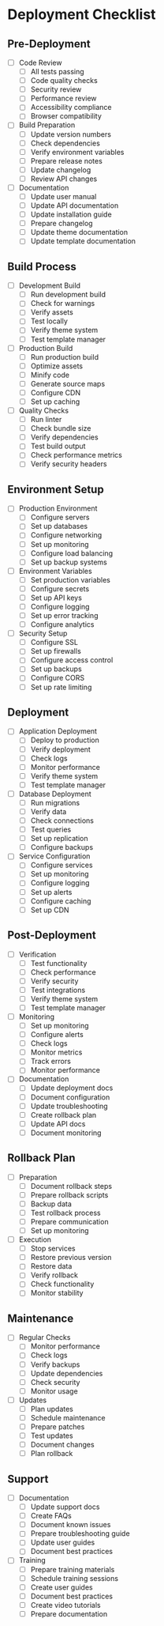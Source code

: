 # Deployment Checklist

## Pre-Deployment
- [ ] Code Review
  - [ ] All tests passing
  - [ ] Code quality checks
  - [ ] Security review
  - [ ] Performance review
  - [ ] Accessibility compliance
  - [ ] Browser compatibility

- [ ] Build Preparation
  - [ ] Update version numbers
  - [ ] Check dependencies
  - [ ] Verify environment variables
  - [ ] Prepare release notes
  - [ ] Update changelog
  - [ ] Review API changes

- [ ] Documentation
  - [ ] Update user manual
  - [ ] Update API documentation
  - [ ] Update installation guide
  - [ ] Prepare changelog
  - [ ] Update theme documentation
  - [ ] Update template documentation

## Build Process
- [ ] Development Build
  - [ ] Run development build
  - [ ] Check for warnings
  - [ ] Verify assets
  - [ ] Test locally
  - [ ] Verify theme system
  - [ ] Test template manager

- [ ] Production Build
  - [ ] Run production build
  - [ ] Optimize assets
  - [ ] Minify code
  - [ ] Generate source maps
  - [ ] Configure CDN
  - [ ] Set up caching

- [ ] Quality Checks
  - [ ] Run linter
  - [ ] Check bundle size
  - [ ] Verify dependencies
  - [ ] Test build output
  - [ ] Check performance metrics
  - [ ] Verify security headers

## Environment Setup
- [ ] Production Environment
  - [ ] Configure servers
  - [ ] Set up databases
  - [ ] Configure networking
  - [ ] Set up monitoring
  - [ ] Configure load balancing
  - [ ] Set up backup systems

- [ ] Environment Variables
  - [ ] Set production variables
  - [ ] Configure secrets
  - [ ] Set up API keys
  - [ ] Configure logging
  - [ ] Set up error tracking
  - [ ] Configure analytics

- [ ] Security Setup
  - [ ] Configure SSL
  - [ ] Set up firewalls
  - [ ] Configure access control
  - [ ] Set up backups
  - [ ] Configure CORS
  - [ ] Set up rate limiting

## Deployment
- [ ] Application Deployment
  - [ ] Deploy to production
  - [ ] Verify deployment
  - [ ] Check logs
  - [ ] Monitor performance
  - [ ] Verify theme system
  - [ ] Test template manager

- [ ] Database Deployment
  - [ ] Run migrations
  - [ ] Verify data
  - [ ] Check connections
  - [ ] Test queries
  - [ ] Set up replication
  - [ ] Configure backups

- [ ] Service Configuration
  - [ ] Configure services
  - [ ] Set up monitoring
  - [ ] Configure logging
  - [ ] Set up alerts
  - [ ] Configure caching
  - [ ] Set up CDN

## Post-Deployment
- [ ] Verification
  - [ ] Test functionality
  - [ ] Check performance
  - [ ] Verify security
  - [ ] Test integrations
  - [ ] Verify theme system
  - [ ] Test template manager

- [ ] Monitoring
  - [ ] Set up monitoring
  - [ ] Configure alerts
  - [ ] Check logs
  - [ ] Monitor metrics
  - [ ] Track errors
  - [ ] Monitor performance

- [ ] Documentation
  - [ ] Update deployment docs
  - [ ] Document configuration
  - [ ] Update troubleshooting
  - [ ] Create rollback plan
  - [ ] Update API docs
  - [ ] Document monitoring

## Rollback Plan
- [ ] Preparation
  - [ ] Document rollback steps
  - [ ] Prepare rollback scripts
  - [ ] Backup data
  - [ ] Test rollback process
  - [ ] Prepare communication
  - [ ] Set up monitoring

- [ ] Execution
  - [ ] Stop services
  - [ ] Restore previous version
  - [ ] Restore data
  - [ ] Verify rollback
  - [ ] Check functionality
  - [ ] Monitor stability

## Maintenance
- [ ] Regular Checks
  - [ ] Monitor performance
  - [ ] Check logs
  - [ ] Verify backups
  - [ ] Update dependencies
  - [ ] Check security
  - [ ] Monitor usage

- [ ] Updates
  - [ ] Plan updates
  - [ ] Schedule maintenance
  - [ ] Prepare patches
  - [ ] Test updates
  - [ ] Document changes
  - [ ] Plan rollback

## Support
- [ ] Documentation
  - [ ] Update support docs
  - [ ] Create FAQs
  - [ ] Document known issues
  - [ ] Prepare troubleshooting guide
  - [ ] Update user guides
  - [ ] Document best practices

- [ ] Training
  - [ ] Prepare training materials
  - [ ] Schedule training sessions
  - [ ] Create user guides
  - [ ] Document best practices
  - [ ] Create video tutorials
  - [ ] Prepare documentation 